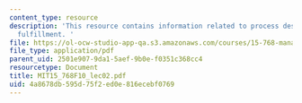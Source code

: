 ```yaml
---
content_type: resource
description: 'This resource contains information related to process design: order
  fulfillment. '
file: https://ol-ocw-studio-app-qa.s3.amazonaws.com/courses/15-768-management-of-services-concepts-design-and-delivery-fall-2010/4a8678db595d75f2ed0e816ecebf0769_MIT15_768F10_lec02.pdf
file_type: application/pdf
parent_uid: 2501e907-9da1-5aef-9b0e-f0351c368cc4
resourcetype: Document
title: MIT15_768F10_lec02.pdf
uid: 4a8678db-595d-75f2-ed0e-816ecebf0769
---
```

